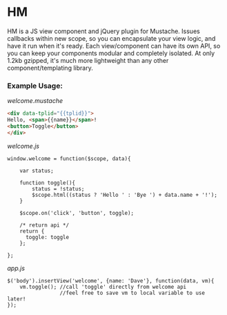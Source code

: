 # HM
HM is a JS view component and jQuery plugin for Mustache. Issues callbacks within new scope, so you can encapsulate your view logic, and have it run when it's ready. Each view/component can have its own API, so you can keep your components modular and completely isolated. At only 1.2kb gzipped, it's much more lightweight than any other component/templating library.

### Example Usage:

*welcome.mustache*
```HTML
<div data-tplid="{{tplid}}">
Hello, <span>{{name}}</span>!
<button>Toggle</button>
</div>
```
*welcome.js*
```JS
window.welcome = function($scope, data){

    var status;
    
    function toggle(){
        status = !status;
        $scope.html((status ? 'Hello ' : 'Bye ') + data.name + '!');
    }
    
    $scope.on('click', 'button', toggle);
    
    /* return api */
    return {
      toggle: toggle
    };
   
};
```
*app.js*
```JS
$('body').insertView('welcome', {name: 'Dave'}, function(data, vm){
    vm.toggle(); //call 'toggle' directly from welcome api
                 //feel free to save vm to local variable to use later!
});
```



